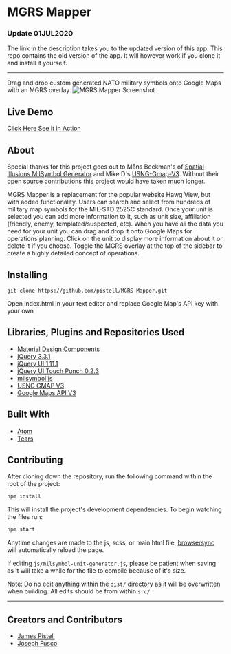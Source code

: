 # MGRS Mapper

### Update 01JUL2020

The link in the description takes you to the updated version of this app. This repo contains the old version of the app. It will however work if you clone it and install it yourself.

---

Drag and drop custom generated NATO military symbols onto Google Maps with an MGRS overlay.
![MGRS Mapper Screenshot](http://i.imgur.com/lozzh2W.jpg "MGRS Mapper Screenshot")

## Live Demo

[Click Here See it in Action](https://mgrs-mapper.com/app)

## About

Special thanks for this project goes out to Måns Beckman's of [Spatial Illusions MilSymbol Generator](https://github.com/spatialillusions/milsymbol-generator) and Mike D's [USNG-Gmap-V3](https://github.com/mmdolbow/usng-gmap-v3). Without their open source contributions this project would have taken much longer.

MGRS Mapper is a replacement for the popular website Hawg View, but with added functionality. Users can search and select from hundreds of military map symbols for the MIL-STD 2525C standard. Once your unit is selected you can add more information to it, such as unit size, affiliation (friendly, enemy, templated/suspected, etc). When you have all the data you need for your unit you can drag and drop it onto Google Maps for operations planning. Click on the unit to display more information about it or delete it if you choose. Toggle the MGRS overlay at the top of the sidebar to create a highly detailed concept of operations.

## Installing

```
git clone https://github.com/pistell/MGRS-Mapper.git
```

Open index.html in your text editor and replace Google Map's API key with your own

## Libraries, Plugins and Repositories Used

-   [Material Design Components](https://material.io)
-   [jQuery 3.3.1](http://jquery.com)
-   [jQuery UI 1.11.1](http://jqueryui.com/)
-   [jQuery UI Touch Punch 0.2.3](http://touchpunch.furf.com/)
-   [milsymbol.js](https://github.com/spatialillusions/milsymbol)
-   [USNG GMAP V3](https://github.com/mmdolbow/usng-gmap-v3)
-   [Google Maps API V3](https://cloud.google.com/maps-platform/)

## Built With

-   [Atom](https://atom.io/)
-   [Tears](http://i.imgur.com/pM1bLLX.jpg)

## Contributing

After cloning down the repository, run the following command within the root of the project:

```sh
npm install
```

This will install the project's development dependencies. To begin watching the files run:

```sh
npm start
```

Anytime changes are made to the js, scss, or main html file, [browsersync](https://browsersync.io/) will automatically reload the page.

If editing `js/milsymbol-unit-generator.js`, please be patient when saving as it will take a while for the file to compile because of it's size.

Note: Do no edit anything within the `dist/` directory as it will be overwritten when building. All edits should be from within `src/`.

---

## Creators and Contributors

-   [James Pistell](http://jamespistell.com)
-   [Joseph Fusco](https://josephfus.co)
